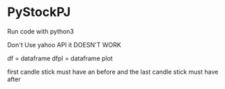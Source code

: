 # PyStockPJ

Run code with python3

Don't Use yahoo API it DOESN'T WORK

df = dataframe
dfpl = dataframe plot

first candle stick must have an before and the last candle stick must have after
